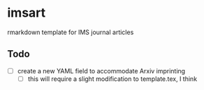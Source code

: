 # imsart
rmarkdown template for IMS journal articles

## Todo

- [ ] create a new YAML field to accommodate Arxiv imprinting
  - [ ] this will require a slight modification to template.tex, I think
